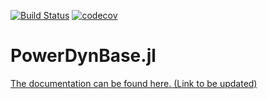 [![Build Status](https://travis-ci.org/JuliaEnergy/PowerDynBase.jl.svg?branch=master)](https://travis-ci.org/JuliaEnergy/PowerDynBase.jl)
[![codecov](https://codecov.io/gh/JuliaEnergy/PowerDynBase.jl/branch/master/graph/badge.svg)](https://codecov.io/gh/JuliaEnergy/PowerDynBase.jl)

# PowerDynBase.jl

[The documentation can be found here. (Link to be updated)](/)
